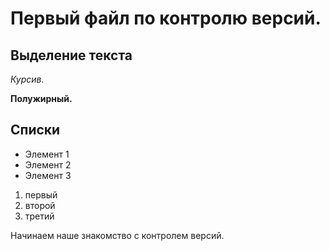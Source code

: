# Первый файл по контролю версий.

## Выделение текста

*Курсив.*

**Полужирный.**

## Списки

* Элемент 1
* Элемент 2
* Элемент 3

1. первый
2. второй
3. третий

Начинаем наше знакомство с контролем версий.
